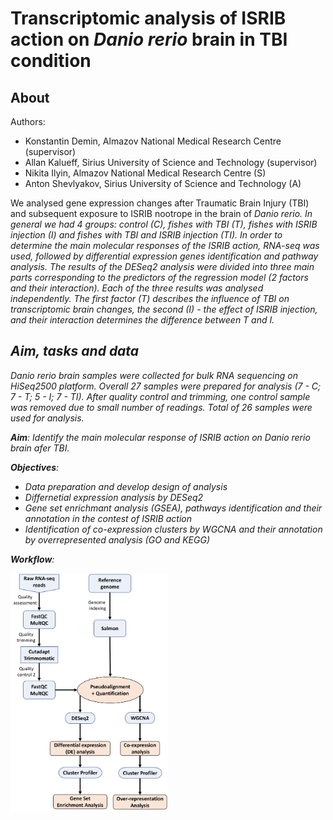 # Transcriptomic analysis of ISRIB action on <i>Danio rerio</i> brain in TBI condition

## About

Authors: 
- Konstantin Demin, Almazov National Medical Research Centre (supervisor)
- Allan Kalueff, Sirius University of Science and Technology (supervisor)
- Nikita Ilyin, Almazov National Medical Research Centre (S)
- Anton Shevlyakov, Sirius University of Science and Technology (A)

We analysed gene expression changes after Traumatic Brain Injury (TBI) and subsequent exposure to ISRIB nootrope in the brain of <i>Danio rerio<i>. In general we had 4 groups: control (C), fishes with TBI (T), fishes with ISRIB injection (I) and fishes with TBI and ISRIB injection (TI). In order to determine the main molecular responses of the ISRIB action, RNA-seq was used, followed by differential expression genes identification and pathway analysis. The results of the DESeq2 analysis were divided into three main parts corresponding to the predictors of the regression model (2 factors and their interaction). Each of the three results was analysed independently. The first factor (T) describes the influence of TBI on transcriptomic brain changes, the second (I) - the effect of ISRIB injection, and their interaction determines the difference between T and I.

## Aim, tasks and data

<i>Danio rerio<i> brain samples were collected for bulk RNA sequencing on HiSeq2500 platform. Overall 27 samples were prepared for analysis (7 - C; 7 - T; 5 - I; 7 - TI). After quality control and trimming, one control sample was removed due to small number of readings. Total of 26 samples were used for analysis. 

**Aim**: Identify the main molecular response of ISRIB action on <i>Danio rerio<i> brain afer TBI.

**Objectives**: 

- Data preparation and develop design of analysis
- Differnetial expression analysis by DESeq2
- Gene set enrichmant analysis (GSEA), pathways identification and their annotation in the contest of ISRIB action
- Identification of co-expression clusters by WGCNA and their annotation by overrepresented analysis (GO and KEGG)

**Workflow**: 

<img src="https://github.com/FLinT3/Transcriptomic-analysis-of-ISRIB-action-on-danio-rerio-brain-in-TBI-condition/blob/main/Images/Workflow.jpg" width="50%">



